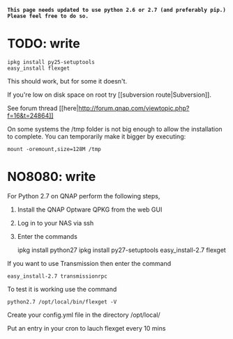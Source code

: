 **`This page needs updated to use python 2.6 or 2.7 (and preferably pip.) Please feel free to do so.`**
# TODO: write


    ipkg install py25-setuptools
    easy_install flexget


This should work, but for some it doesn't.

If you're low on disk space on root try [[subversion route|Subversion]].

See forum thread [[here|http://forum.qnap.com/viewtopic.php?f=16&t=24864]]

On some systems the /tmp folder is not big enough to allow the installation to complete. You can temporarily make it bigger by executing:

    mount -oremount,size=128M /tmp


# NO8080: write

For Python 2.7 on QNAP perform the following steps,

1) Install the QNAP Optware QPKG from the web GUI

2) Log in to your NAS via ssh

3) Enter the commands


    ipkg install python27
    ipkg install py27-setuptools
    easy_install-2.7 flexget


If you want to use Transmission then enter the command

    easy_install-2.7 transmissionrpc


To test it is working use the command

    python2.7 /opt/local/bin/flexget -V


Create your config.yml file in the directory /opt/local/

Put an entry in your cron to lauch flexget every 10 mins
